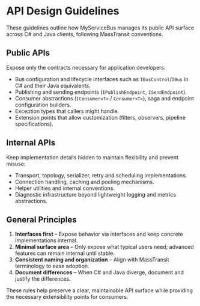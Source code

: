 # API Design Guidelines

These guidelines outline how MyServiceBus manages its public API surface across C# and Java clients, following MassTransit conventions.

## Public APIs

Expose only the contracts necessary for application developers:

- Bus configuration and lifecycle interfaces such as `IBusControl`/`IBus` in C# and their Java equivalents.
- Publishing and sending endpoints (`IPublishEndpoint`, `ISendEndpoint`).
- Consumer abstractions (`IConsumer<T>` / `Consumer<T>`), saga and endpoint configuration builders.
- Exception types that callers might handle.
- Extension points that allow customization (filters, observers, pipeline specifications).

## Internal APIs

Keep implementation details hidden to maintain flexibility and prevent misuse:

- Transport, topology, serializer, retry and scheduling implementations.
- Connection handling, caching and pooling mechanisms.
- Helper utilities and internal conventions.
- Diagnostic infrastructure beyond lightweight logging and metrics abstractions.

## General Principles

1. **Interfaces first** – Expose behavior via interfaces and keep concrete implementations internal.
2. **Minimal surface area** – Only expose what typical users need; advanced features can remain internal until stable.
3. **Consistent naming and organization** – Align with MassTransit terminology to ease adoption.
4. **Document differences** – When C# and Java diverge, document and justify the differences.

These rules help preserve a clear, maintainable API surface while providing the necessary extensibility points for consumers.
